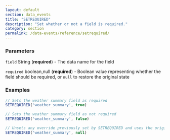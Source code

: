 ```yaml
---
layout: default
section: data_events
title: "SETREQUIRED"
description: "Set whether or not a field is required."
category: section
permalink: /data-events/reference/setrequired/
---
```


### Parameters

`field` String (__required__) - The data name for the field

`required` boolean,null (__required__) - Boolean value representing whether the field should be required, or `null` to restore the original state

### Examples

```js
// Sets the weather summary field as required
SETREQUIRED('weather_summary', true)
```


```js
// Sets the weather summary field as not required
SETREQUIRED('weather_summary', false)
```


```js
// Unsets any override previously set by SETREQUIRED and uses the original setting from the form schema
SETREQUIRED('weather_summary', null)
```